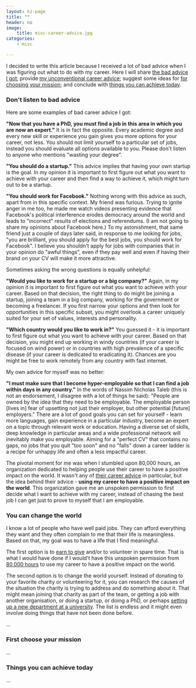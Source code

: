 ```yaml
---
layout: kz-page
title: ""
header: no
image:
    title: misc-career-advice.jpg
categories:
    - misc

---
```


I decided to write this article because I received a lot of bad advice when I was figuring out what to do with my career.
Here I will share <a href="/misc/unconventional-career-advice/#bad-advice" target="_self">the bad advice I got</a>; provide <a href="/misc/unconventional-career-advice/#good-advice" target="_self">my unconventional career advice</a>; suggest some ideas for <a href="/misc/unconventional-career-advice/#direction" target="_self">for choosing your mission</a>; and conclude with <a href="/misc/unconventional-career-advice/#today" target="_self">things you can achieve today</a>.

### <a name="bad-advice"></a>Don't listen to bad advice

Here are some examples of bad career advice I got:

**"Now that you have a PhD, you must find a job in this area in which you are now an expert."**
It is in fact the opposite.
Every academic degree and every new skill or experience you gain gives you more options for your career, not less.
You should not limit yourself to a particular set of jobs, instead you should evaluate all options available to you.
Please don't listen to anyone who mentions "wasting your degree".

**"You should do a startup."**
This advice implies that having your own startup is the goal.
In my opinion it is important to first figure out what you want to achieve with your career and then find a way to achieve it, which might turn out to be a startup.

**"You should work for Facebook."** 
Nothing wrong with this advice as such, apart from in this specific context.
My friend was furious.
Trying to ignite anger in me too, he made me watch videos presenting evidence that Facebook's political interference erodes democracy around the world and leads to "incorrect" results of elections and referendums.
(I am not going to share my opinions about Facebook here.)
To my astonishment, that same friend just a couple of days later said, in response to me looking for jobs, "you are brilliant, you should apply for the best jobs, you should work for Facebook". 
I believe you shouldn't apply for jobs with companies that in your opinion do "awful things", even if they pay well and even if having their brand on your CV will make it more attractive.

Sometimes asking the wrong questions is equally unhelpful:

**"Would you like to work for a startup or a big company?"** 
Again, in my opinion it is important to first figure out what you want to achieve with your career.
Based on that decision, the right thing to do might be joining a startup, joining a team in a big company, working for the government or becoming a freelancer. 
If you first narrow your options and then look for opportunities in this specific subset, you might overlook a career uniquely suited for your set of values, interests and personality.

**"Which country would you like to work in?"** 
You guessed it - it is important to first figure out what you want to achieve with your career.
Based on that decision, you might end up working in windy countries (if your career is focused on wind power) or in countries with high prevalence of a specific disease (if your career is dedicated to eradicating it).
Chances are you might be free to work remotely from any country with fast internet.

My own advice for myself was no better:

**"I must make sure that I become hyper-employable so that I can find a job within days in any country."** 
In the words of Nassim Nicholas Taleb (this is not an endorsement, I disagree with a lot of things he said): "People are owned by the idea that they need to be employable. The employable person [lives in] fear of upsetting not just their employer, but other potential [future] employers."
There are a lot of good goals you can set for yourself - learn more languages, gain experience in a particular industry, become an expert on a topic through relevant work or education.
Having a diverse set of skills, deep knowledge in particular areas and a wide professional network will inevitably make you employable.
Aiming for a "perfect CV" that contains no gaps, no jobs that you quit "too soon" and no "falls" down a career ladder is a recipe for unhappy life and often a less impactful career.

The pivotal moment for me was when I stumbled upon 80,000 hours, an organization dedicated to helping people use their career to have a positive impact on the world.
It wasn't any of [their career advice][1] in particular, but the idea behind their advice - **using my career to have a positive impact on the world**.
This organization gave me an unspoken permission to first decide what I want to achieve with my career, instead of chasing the best job I can get just to prove to myself that I am employable.



### <a name="good-advice"></a>You can change the world

I know a lot of people who have well paid jobs.
They can afford everything they want and they often complain to me that their life is meaningless.
Based on that, my goal was to have a life that I find meaningful. 

The first option is to [earn to give][2] and/or to volunteer in spare time.
That is what I would have done if I would't have this unspoken permission from [80,000 hours][3] to use my career to have a positive impact on the world.

The second option is to change the world yourself. 
Instead of donating to your favorite charity or volunteering for it, you can research the causes of the situation the charity is trying to address and do something about it.
That might mean joining that charity as part of the team, or getting a job with another organisation, or doing a startup, or doing a PhD, or perhaps [setting up a new department at a university][4]. 
The list is endless and it might even involve doing things that have not been done before.

...

<!-- Once you've chosen you mission (more on that in the next section), the next step might be to get a job. 
My advice is to look for organisation you might want to work with, not for open positions listed online.
I've heard from a lot of people both in industry and in academia that finding a job is increadibly hard. 
I would believe them, if it wouldn't be for my conversations with CEOs and PIs 





rory - choices in wrong order






NOT PASSIVE

eventually win the T-shirt that YC bestows upon companies achieving liquidity by buyout or IPO: “I built something someone wants.”

no jobs, no candidates

don't apply for jobs

or for only 1 job




YOU
https://youtu.be/Xdhmgp4IUL0 - forget the ropes
https://youtu.be/P3fIZuW9P_M - "marry yourself"



 -->




### <a name="direction"></a>First choose your mission

...

### <a name="today"></a>Things you can achieve today


...








<!-- 



How to choose a field

Important not interesting

    Climate, mental health, education

    best explore

    for example: 
    Long-term storage of digital data - Costs of storing movies https://spectrum.ieee.org/computing/it/the-lost-picture-show-hollywood-archivists-cant-outpace-obsolescence
    Space debri (space environmentalism)

    Universal basic internet
    What Does 1GB of Mobile Data Cost in Every Country? https://www.visualcapitalist.com/cost-of-mobile-data-worldwide/

    Forensic Architecture https://forensic-architecture.org/ - investigations using modern tech

    Modvion https://www.modvion.com/
    Swedish company Modvion unveiled the world’s first wooden wind turbine on an island outside Gothenburg in May. https://electrek.co/2020/05/07/sweden-erects-first-wooden-wind-turbine/


    We need a science of the night https://www.nature.com/articles/d41586-019-03836-2




    "The Frontiers of Impact Tech" report by Good Tech Lab https://www.goodtechlab.io/reports
    Good Tech Lab is a research and innovation firm focused on the moonshots of the 21st century - reversing climate change while ensuring people and nature thrive. https://www.goodtechlab.io (Paris, Barcelona and Berlin) - READ their report (part 2?)

    For careers in climate, Drawdown 2020 book https://drawdown.org/drawdown-review + https://www.youtube.com/watch?v=TSMJwhwIHaA
    Tackling Climate Change with Machine Learning https://arxiv.org/pdf/1906.05433.pdf

    from Dylan Davis https://www.dylandavis.net/projects/ - his project

    keep notes to combat "doing nothing" feeling + Workflowy




What can I do today?

that might take a while


    PRofile - LI, GitHub, ...
        Create a page on LI https://kinsta.com/blog/how-to-create-a-company-page-on-linkedin/#how-to-create
        Customise your LI URL https://www.topcv.co.uk/career-advice/customise-linkedin-profile-url

    Meet more new people

    Jobboards
        Job list (good for climate) https://climatebase.org/

        Jobs tackling the world’s most pressing problems  https://80000hours.org/job-board/

        https://otta.com/ for jobs in tech

    you might need to build something new...
Nonprofit incubators
Charity Entrepreneurship https://www.charityentrepreneurship.com/
Evidence Action https://www.evidenceaction.org/accelerator/
Carbon13 https://carbonthirteen.com


    Slack
        https://workonclimate.org/
    RSS -something outside your bubble



I give you permission if all you need is one


 -->

[1]: https://80000hours.org/career-planning/summary/
[2]: https://en.wikipedia.org/wiki/Earning_to_give
[3]: https://80000hours.org/
[4]: https://www.weforum.org/agenda/2022/01/mariana-mazzucato-on-rethinking-the-state/


